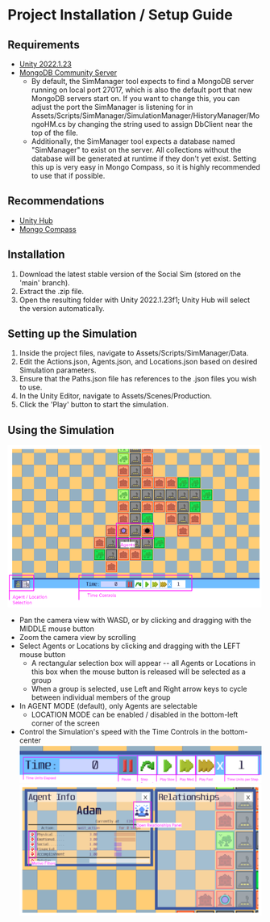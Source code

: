 # Project Installation / Setup Guide
## Requirements
- [Unity 2022.1.23](https://unity.com/releases/editor/whats-new/2022.1.23#release-notes)
- [MongoDB Community Server](https://www.mongodb.com/try/download/community)
  - By default, the SimManager tool expects to find a MongoDB server running on local port 27017, which is also the default port that new MongoDB servers start on. If you want to change this, you can adjust the port the SimManager is listening for in Assets/Scripts/SimManager/SimulationManager/HistoryManager/MongoHM.cs by changing the string used to assign DbClient near the top of the file.
  - Additionally, the SimManager tool expects a database named "SimManager" to exist on the server. All collections without the database will be generated at runtime if they don't yet exist. Setting this up is very easy in Mongo Compass, so it is highly recommended to use that if possible.
## Recommendations
- [Unity Hub](https://unity.com/unity-hub)
- [Mongo Compass](https://www.mongodb.com/try/download/compass)

## Installation
1. Download the latest stable version of the Social Sim (stored on the 'main' branch).
2. Extract the .zip file.
3. Open the resulting folder with Unity 2022.1.23f1; Unity Hub will select the version automatically.
## Setting up the Simulation
1. Inside the project files, navigate to Assets/Scripts/SimManager/Data.
2. Edit the Actions.json, Agents.json, and Locations.json based on desired Simulation parameters.
3. Ensure that the Paths.json file has references to the .json files you wish to use.
4. In the Unity Editor, navigate to Assets/Scenes/Production.
5. Click the 'Play' button to start the simulation.
## Using the Simulation
![The in-game HUD interface.](https://github.com/ARNAVLab/multipurpose-social-sim/blob/develop/Media/sim_wiki_1.png?raw=true)
- Pan the camera view with WASD, or by clicking and dragging with the MIDDLE mouse button
- Zoom the camera view by scrolling
- Select Agents or Locations by clicking and dragging with the LEFT mouse button
  - A rectangular selection box will appear -- all Agents or Locations in this box when the mouse button is released will be selected as a group
  - When a group is selected, use Left and Right arrow keys to cycle between individual members of the group
- In AGENT MODE (default), only Agents are selectable
  - LOCATION MODE can be enabled / disabled in the bottom-left corner of the screen
- Control the Simulation's speed with the Time Controls in the bottom-center
![The in-game Time Control interface.](https://github.com/ARNAVLab/multipurpose-social-sim/blob/develop/Media/sim_wiki_3.png?raw=true)
![The in-game Agents Panel interface.](https://github.com/ARNAVLab/multipurpose-social-sim/blob/develop/Media/sim_wiki_2.png?raw=true)
